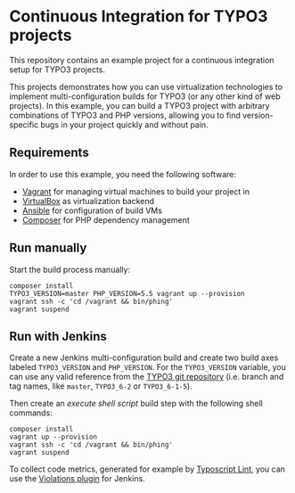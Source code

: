 Continuous Integration for TYPO3 projects
=========================================

This repository contains an example project for a continuous integration setup for TYPO3 projects.

This projects demonstrates how you can use virtualization technologies to implement multi-configuration
builds for TYPO3 (or any other kind of web projects). In this example, you can build a TYPO3 project with
arbitrary combinations of TYPO3 and PHP versions, allowing you to find version-specific bugs in your
project quickly and without pain.

Requirements
------------

In order to use this example, you need the following software:

- [Vagrant](http://www.vagrantup.com/) for managing virtual machines to build your project in
- [VirtualBox](https://www.virtualbox.org/) as virtualization backend
- [Ansible](http://www.ansible.com/home) for configuration of build VMs
- [Composer](https://getcomposer.org/) for PHP dependency management

Run manually
------------

Start the build process manually:

    composer install
    TYPO3_VERSION=master PHP_VERSION=5.5 vagrant up --provision
    vagrant ssh -c 'cd /vagrant && bin/phing'
    vagrant suspend

Run with Jenkins
----------------

Create a new Jenkins multi-configuration build and create two build axes labeled `TYPO3_VERSION` and `PHP_VERSION`.
For the `TYPO3_VERSION` variable, you can use any valid reference from the
[TYPO3 git repository](https://git.typo3.org/Packages/TYPO3.CMS.git) (i.e. branch and tag names, like `master`,
`TYPO3_6-2` or `TYPO3_6-1-5`).

Then create an *execute shell script* build step with the following shell commands:

    composer install
    vagrant up --provision
    vagrant ssh -c 'cd /vagrant && bin/phing'
    vagrant suspend

To collect code metrics, generated for example by
[Typoscript Lint](https://github.com/martin-helmich/typo3-typoscript-lint),
you can use the [Violations plugin](https://wiki.jenkins-ci.org/display/JENKINS/Violations) for Jenkins.

